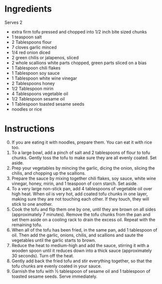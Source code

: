 # Ingredients

Serves 2

- extra firm tofu pressed and chopped into 1/2 inch bite sized chunks
- 1 teaspoon salt
- 2 Tablespoons flour
- 7 cloves garlic minced
- 1/4 red onion diced
- 2 green chilis or jalapenos, sliced
- 2 whole scallions white parts chopped, green parts sliced on a bias
- 1 Tablespoon chili flakes
- 1 Tablespoon soy sauce
- 1 Tablespoon white wine vinegar
- 2 Tablespoons honey
- 1/2 Tablespoon mirin 
- 4 Tablespoons vegetable oil
- 1/2 Tablespoon sesame oil
- 1 Tablespoon toasted sesame seeds
- noodles or rice

# Instructions

0. If you are eating it with noodles, prepare them. You can eat it with rice too.
1. To a large bowl, add a pinch of salt and 2 tablespoons of flour to tofu chunks. Gently toss the tofu to make sure they are all evenly coated. Set aside.
2. Prep your vegetables by mincing the garlic, dicing the onion, slicing the chilis, and chopping up the scallions.
3. Prepare the sauce by mixing together chili flakes, soy sauce, white wine vinegar, honey, mirin, and 1 teaspoon of corn starch. Set aside.
4. To a very large non-stick pan, add 4 tablespoons of vegetable oil over high heat. When oil is very hot, add coated tofu chunks in one layer, making sure they are not touching each other. If they touch, they will stick to one another.
5. Cook the tofu and flip them one by one, until they are brown on all sides (approximately 7 minutes). Remove the tofu chunks from the pan and set them aside on a cooling rack to drain the excess oil. Repeat with the remaining tofu.
6. When all of the tofu has been fried, in the same pan, add 1 tablespoon of oil. Then add the garlic, onions, chilis, and scallions and saute the vegetables until the garlic starts to brown.
7. Reduce the heat to medium-high and add the sauce, stirring it with a wooden spoon until it reduces down into a thick sauce (approximately 30 seconds). Turn off the heat.
8. Gently add back the fried tofu and stir everything together, so that the tofu chunks are evenly coated in your sauce.
9. Garnish the tofu with ½ tablespoon of sesame oil and 1 tablespoon of toasted sesame seeds. Serve immediately.
